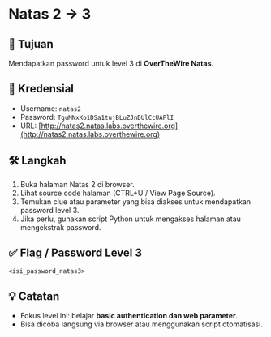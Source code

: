 # Natas 2 → 3

## 🎯 Tujuan
Mendapatkan password untuk level 3 di **OverTheWire Natas**.

## 🔑 Kredensial
- Username: `natas2`
- Password: `TguMNxKo1DSa1tujBLuZJnDUlCcUAPlI`
- URL: [http://natas2.natas.labs.overthewire.org](http://natas2.natas.labs.overthewire.org)

## 🛠️ Langkah
1. Buka halaman Natas 2 di browser.
2. Lihat source code halaman (CTRL+U / View Page Source).
3. Temukan clue atau parameter yang bisa diakses untuk mendapatkan password level 3.
4. Jika perlu, gunakan script Python untuk mengakses halaman atau mengekstrak password.

## ✅ Flag / Password Level 3
`<isi_password_natas3>`

## 💡 Catatan
- Fokus level ini: belajar **basic authentication dan web parameter**.
- Bisa dicoba langsung via browser atau menggunakan script otomatisasi.

